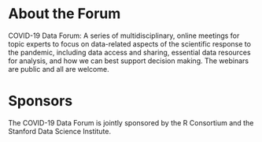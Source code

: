 # About the Forum

COVID-19 Data Forum: A series of multidisciplinary, online meetings for topic experts to focus on data-related aspects of the scientific response to the pandemic, including data access and sharing, essential data resources for analysis, and how we can best support decision making. The webinars are public and all are welcome.

# Sponsors

The COVID-19 Data Forum is jointly sponsored by the R Consortium and the Stanford Data Science Institute.
